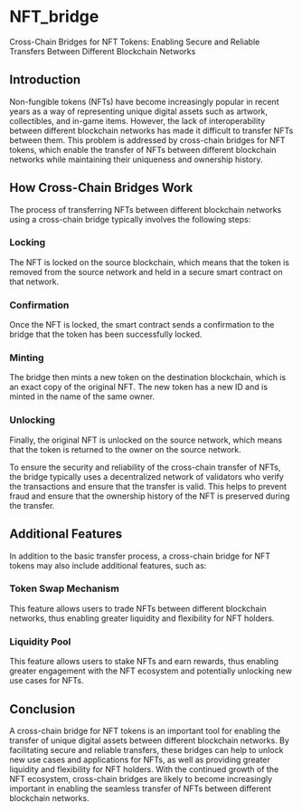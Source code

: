 # NFT_bridge

Cross-Chain Bridges for NFT Tokens: Enabling Secure and Reliable Transfers Between Different Blockchain Networks

## Introduction

Non-fungible tokens (NFTs) have become increasingly popular in recent years as a way of representing unique digital assets such as artwork, collectibles, and in-game items. However, the lack of interoperability between different blockchain networks has made it difficult to transfer NFTs between them. This problem is addressed by cross-chain bridges for NFT tokens, which enable the transfer of NFTs between different blockchain networks while maintaining their uniqueness and ownership history.

## How Cross-Chain Bridges Work

The process of transferring NFTs between different blockchain networks using a cross-chain bridge typically involves the following steps:

### Locking

The NFT is locked on the source blockchain, which means that the token is removed from the source network and held in a secure smart contract on that network.

### Confirmation

Once the NFT is locked, the smart contract sends a confirmation to the bridge that the token has been successfully locked.

### Minting

The bridge then mints a new token on the destination blockchain, which is an exact copy of the original NFT. The new token has a new ID and is minted in the name of the same owner.

### Unlocking

Finally, the original NFT is unlocked on the source network, which means that the token is returned to the owner on the source network.

To ensure the security and reliability of the cross-chain transfer of NFTs, the bridge typically uses a decentralized network of validators who verify the transactions and ensure that the transfer is valid. This helps to prevent fraud and ensure that the ownership history of the NFT is preserved during the transfer.

## Additional Features

In addition to the basic transfer process, a cross-chain bridge for NFT tokens may also include additional features, such as:

### Token Swap Mechanism

This feature allows users to trade NFTs between different blockchain networks, thus enabling greater liquidity and flexibility for NFT holders.

### Liquidity Pool

This feature allows users to stake NFTs and earn rewards, thus enabling greater engagement with the NFT ecosystem and potentially unlocking new use cases for NFTs.

## Conclusion

A cross-chain bridge for NFT tokens is an important tool for enabling the transfer of unique digital assets between different blockchain networks. By facilitating secure and reliable transfers, these bridges can help to unlock new use cases and applications for NFTs, as well as providing greater liquidity and flexibility for NFT holders. With the continued growth of the NFT ecosystem, cross-chain bridges are likely to become increasingly important in enabling the seamless transfer of NFTs between different blockchain networks.
